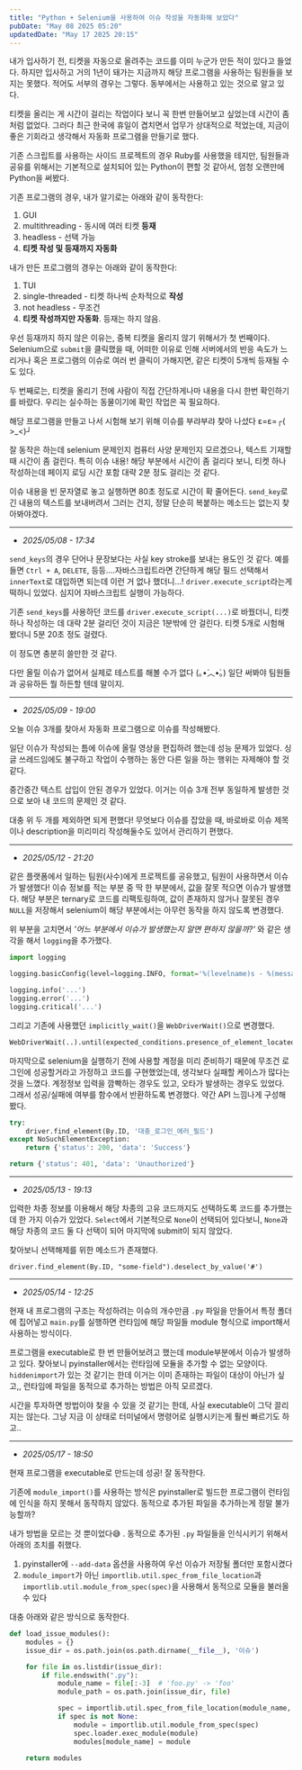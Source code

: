 ```yaml
---
title: "Python + Selenium을 사용하여 이슈 작성을 자동화해 보았다"
pubDate: "May 08 2025 05:20"
updatedDate: "May 17 2025 20:15"
---
```


내가 입사하기 전, 티켓을 자동으로 올려주는 코드를 이미 누군가 만든 적이 있다고 들었다. 하지만 입사하고 거의 1년이 돼가는 지금까지 해당 프로그램을 사용하는 팀원들을 보지는 못했다. 적어도 서부의 경우는 그렇다. 동부에서는 사용하고 있는 것으로 알고 있다.

티켓을 올리는 게 시간이 걸리는 작업이다 보니 꼭 한번 만들어보고 싶었는데 시간이 좀처럼 없었다. 그러다 최근 한국에 휴일이 겹치면서 업무가 상대적으로 적었는데, 지금이 좋은 기회라고 생각해서 자동화 프로그램을 만들기로 했다.

기존 스크립트를 사용하는 사이드 프로젝트의 경우 Ruby를 사용했을 테지만, 팀원들과 공유를 위해서는 기본적으로 설치되어 있는 Python이 편할 것 같아서, 엄청 오랜만에 Python을 써봤다.

기존 프로그램의 경우, 내가 알기로는 아래와 같이 동작한다:
1. GUI
2. multithreading - 동시에 여러 티켓 **등재**
3. headless - 선택 가능
4. **티켓 작성 및 등재까지 자동화**

내가 만든 프로그램의 경우는 아래와 같이 동작한다:
1. TUI
2. single-threaded - 티켓 하나씩 순차적으로 **작성**
3. not headless - 무조건
4. **티켓 작성까지만 자동화**. 등재는 하지 않음.


우선 등재까지 하지 않은 이유는, 중복 티켓을 올리지 않기 위해서가 첫 번째이다. Selenium으로 `submit`을 클릭했을 때, 어떠한 이유로 인해 서버에서의 반응 속도가 느리거나 혹은 프로그램의 이슈로 여러 번 클릭이 가해지면, 같은 티켓이 5개씩 등재될 수도 있다.

두 번째로는, 티켓을 올리기 전에 사람이 직접 간단하게나마 내용을 다시 한번 확인하기를 바랐다. 우리는 실수하는 동물이기에 확인 작업은 꼭 필요하다.

해당 프로그램을 만들고 나서 시험해 보기 위해 이슈를 부랴부랴 찾아 나섰다 ε=ε=┌( >_<)┘

잘 동작은 하는데 selenium 문제인지 컴퓨터 사양 문제인지 모르겠으나, 텍스트 기재할 때 시간이 좀 걸린다. 특히 이슈 내용! 해당 부분에서 시간이 좀 걸리다 보니, 티켓 하나 작성하는데 페이지 로딩 시간 포함 대략 2분 정도 걸리는 것 같다. 

이슈 내용을 빈 문자열로 놓고 실행하면 80초 정도로 시간이 확 줄어든다. `send_key`로 긴 내용의 텍스트를 보내버려서 그러는 건지, 정말 단순히 복붙하는 메소드는 없는지 찾아봐야겠다.

---

- _2025/05/08 - 17:34_

`send_keys`의 경우 단어나 문장보다는 사실 key stroke를 보내는 용도인 것 같다. 예를 들면 `Ctrl + A`, `DELETE`, 등등….자바스크립트라면 간단하게 해당 필드 선택해서 `innerText`로 대입하면 되는데 이런 거 없나 했더니…! `driver.execute_script`라는게 떡하니 있었다. 심지어 자바스크립트 실행이 가능하다.

기존 `send_keys`를 사용하던 코드를 `driver.execute_script(...)`로 바꿨더니, 티켓 하나 작성하는 데 대략 2분 걸리던 것이 지금은 1분밖에 안 걸린다. 티켓 5개로 시험해 봤더니 5분 20초 정도 걸렸다.

이 정도면 충분히 쓸만한 것 같다.

다만 올릴 이슈가 없어서 실제로 테스트를 해볼 수가 없다 (｡•́︿•̀｡)
일단 써봐야 팀원들과 공유하든 뭘 하든할 텐데 말이지.

---

- _2025/05/09 - 19:00_

오늘 이슈 3개를 찾아서 자동화 프로그램으로 이슈를 작성해봤다.

일단 이슈가 작성되는 틈에 이슈에 올릴 영상을 편집하려 했는데 성능 문제가 있었다. 싱글 쓰레드임에도 불구하고 작업이 수행하는 동안 다른 일을 하는 행위는 자제해야 할 것 같다.

중간중간 텍스트 삽입이 안된 경우가 있었다. 이거는 이슈 3개 전부 동일하게 발생한 것으로 보아 내 코드의 문제인 것 같다.

대충 위 두 개를 제외하면 되게 편했다! 무엇보다 이슈를 잡았을 때, 바로바로 이슈 제목이나 description을 미리미리 작성해둘수도 있어서 관리하기 편했다.

---

- _2025/05/12 - 21:20_

같은 플랫폼에서 일하는 팀원(사수)에게 프로젝트를 공유했고, 팀원이 사용하면서 이슈가 발생했다! 이슈 정보를 적는 부분 중 딱 한 부분에서, 값을 잘못 적으면 이슈가 발생했다. 해당 부분은 ternary로 코드를 리팩토링하여, 값이 존재하지 않거나 잘못된 경우 `NULL`을 저장해서 selenium이 해당 부분에서는 아무런 동작을 하지 않도록 변경했다.

위 부분을 고치면서 _'어느 부분에서 이슈가 발생했는지 알면 편하지 않을까?'_  와 같은 생각을 해서 `logging`을 추가했다. 

```py
import logging

logging.basicConfig(level=logging.INFO, format='%(levelname)s - %(message)s'

logging.info('...')
logging.error('...')
logging.critical('...')
```

그리고 기존에 사용했던 `implicitly_wait()`을  `WebDriverWait()`으로 변경했다.

```python
WebDriverWait(..).until(expected_conditions.presence_of_element_located((By.ID, '')))
```

마지막으로 selenium을 실행하기 전에 사용할 계정을 미리 준비하기 때문에 무조건 로그인에 성공할거라고 가정하고 코드를 구현했었는데, 생각보다 실패할 케이스가 많다는 것을 느꼈다. 계정정보 입력을 깜빡하는 경우도 있고, 오타가 발생하는 경우도 있었다. 그래서 성공/실패에 여부를 함수에서 반환하도록 변경했다. 약간 API 느낌나게 구성해봤다.

```python
try:
	driver.find_element(By.ID, '대충_로그인_에러_필드')
except NoSuchElementException:
	return {'status': 200, 'data': 'Success'}

return {'status': 401, 'data': 'Unauthorized'}
```

---

- _2025/05/13 - 19:13_

입력한 차종 정보를 이용해서 해당 차종의 고유 코드까지도 선택하도록 코드를 추가했는데 한 가지 이슈가 있었다. `Select`에서 기본적으로 `None`이 선택되어 있다보니, `None`과 해당 차종의 코드 둘 다 선택이 되어 마지막에 submit이 되지 않았다.

찾아보니 선택해제를 위한 메소드가 존재했다.

`driver.find_element(By.ID, "some-field").deselect_by_value('#')`

---

- _2025/05/14 - 12:25_

현재 내 프로그램의 구조는 작성하려는 이슈의 개수만큼 `.py` 파일을 만들어서 특정 폴더에 집어넣고 `main.py`를 실행하면 런타임에 해당 파일들 module 형식으로 import해서 사용하는 방식이다.

프로그램을 executable로 한 번 만들어보려고 했는데 module부분에서 이슈가 발생하고 있다. 찾아보니 pyinstaller에서는 런타임에 모듈을 추가할 수 없는 모양이다. `hiddenimport`가 있는 것 같기는 한데 이거는 이미 존재하는 파일이 대상이 아닌가 싶고,, 런타임에 파일을 동적으로 추가하는 방법은 아직 모르겠다.

시간을 투자하면 방법이야 찾을 수 있을 것 같기는 한데, 사실 executable이 그닥 끌리지는 않는다. 그냥 지금 이 상태로 터미널에서 명령어로 실행시키는게 훨씬 빠르기도 하고..

---

- _2025/05/17 - 18:50_

현재 프로그램을 executable로 만드는데 성공! 잘 동작한다.

기존에 `module_import()`를 사용하는 방식은 pyinstaller로 빌드한 프로그램이 런타임에 인식을 하지 못해서 동작하지 않았다. 동적으로 추가된 파일을 추가하는게 정말 불가능할까?

내가 방법을 모르는 것 뿐이었다😅 . 동적으로 추가된 `.py` 파일들을 인식시키기 위해서 아래의 조치를 취했다.

1. pyinstaller에 `--add-data` 옵션을 사용하여 우선 이슈가 저장될 폴더만 포함시켰다
2. `module_import`가 아닌 `importlib.util.spec_from_file_location`과 `importlib.util.module_from_spec(spec)`을 사용해서 동적으로 모듈을 불러올 수 있다

대충 아래와 같은 방식으로 동작한다.
```py
def load_issue_modules():
    modules = {}
    issue_dir = os.path.join(os.path.dirname(__file__), '이슈')

    for file in os.listdir(issue_dir):
        if file.endswith(".py"):
            module_name = file[:-3]  # 'foo.py' -> 'foo'
            module_path = os.path.join(issue_dir, file)

            spec = importlib.util.spec_from_file_location(module_name, module_path)
            if spec is not None:
                module = importlib.util.module_from_spec(spec)
                spec.loader.exec_module(module)
                modules[module_name] = module

    return modules
```